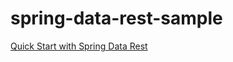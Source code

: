 # spring-data-rest-sample

[Quick Start with Spring Data Rest](https://chalise-arun.medium.com/quick-rest-apis-with-spring-data-rest-9f0383ca35bd)
